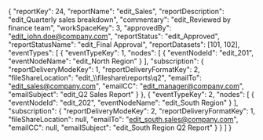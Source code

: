{
  "reportKey": 24,
  "reportName": "edit_Sales",
  "reportDescription": "edit_Quarterly sales breakdown",
  "commentary": "edit_Reviewed by finance team",
  "workSpaceKey": 3,
  "approvedBy": "edit_john.doe@company.com",
  "reportStatus": "edit_Approved",
  "reportStatusName": "edit_Final Approval",
  "reportDatasets": [101, 102],
  "eventTypes": [
    {
      "eventTypeKey": 1,
      "nodes": [
        {
          "eventNodeId": "edit_201",
          "eventNodeName": "edit_North Region"
        }
      ],
      "subscription": {
        "reportDeliveryModeKey": 1,
        "reportDeliveryFormatKey": 2,
        "fileShareLocation": "edit_\\\\fileshare\\reports\\q2",
        "emailTo": "edit_sales@company.com",
        "emailCC": "edit_manager@company.com",
        "emailSubject": "edit_Q2 Sales Report"
      }
    },
    {
      "eventTypeKey": 2,
      "nodes": [
        {
          "eventNodeId": "edit_202",
          "eventNodeName": "edit_South Region"
        }
      ],
      "subscription": {
        "reportDeliveryModeKey": 2,
        "reportDeliveryFormatKey": 1,
        "fileShareLocation": null,
        "emailTo": "edit_south.sales@company.com",
        "emailCC": null,
        "emailSubject": "edit_South Region Q2 Report"
      }
    }
  ]
}
